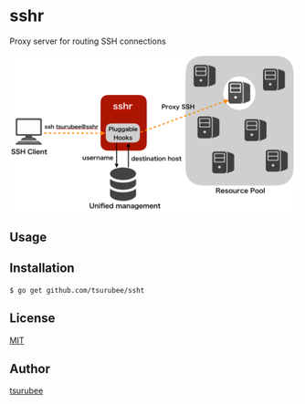 # sshr
Proxy server for routing SSH connections

<img src="./docs/images/conceptual_scheme.png" alt="conceptual_scheme" width="700">

## Usage

## Installation
```
$ go get github.com/tsurubee/ssht
```

## License

[MIT](https://github.com/tsurubee/sshr/blob/master/LICENSE)

## Author

[tsurubee](https://github.com/tsurubee)
